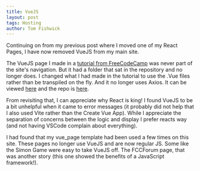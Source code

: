 ```yaml
---
title: VueJS
layout: post
tags: Hosting
author: Tom Fishwick
---
```


Continuing on from my previous post where I moved one of my React Pages, I have now removed VueJS from my main site.

The VueJS page I made in a [tutorial from FreeCodeCamp](https://www.freecodecamp.org/news/build-a-portfolio-with-vuejs/) was never part of the site's navigation.
But it had a folder that sat in the repository and no longer does.
I changed what I had made in the tutorial to use the .Vue files rather than be transpiled on the fly.
And it no longer uses Axios.
It can be viewed [here](https://link477.com/Link477Vue/#/) and the repo is [here](https://github.com/SL477/Link477Vue).

From revisiting that, I can appreciate why React is king!
I found VueJS to be a bit unhelpful when it came to error messages (it probably did not help that I also used Vite rather than the Create Vue App).
While I appreciate the separation of concerns between the logic and display I prefer reacts way (and not having VSCode complain about everything).

I had found that my vue_page template had been used a few times on this site.
These pages no longer use VueJS and are now regular JS.
Some like the Simon Game were easy to take VueJS off.
The FCCForum page, that was another story (this one showed the benefits of a JavaScript framework!).
